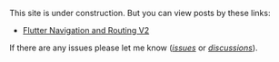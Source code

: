 This site is under construction. But you can view posts by these links:

- [Flutter Navigation and Routing V2](https://github.com/YRFT/YRFT.github.io/blob/main/site/post/flutter_navigation_and_routing_v2.md)

If there are any issues please let me know ([_issues_](https://github.com/YRFT/YRFT.github.io/issues) or [_discussions_](https://github.com/YRFT/YRFT.github.io/discussions)).
